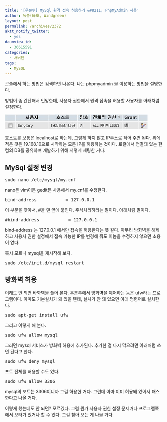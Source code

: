 ```yaml
---
title: '[우분투] MySql 원격 접속 허용하기 &#8211; PhpMyAdmin 사용'
author: 녹풍(綠風, Windgreen)
layout: post
permalink: /archives/2372
aktt_notify_twitter:
  - yes
daumview_id:
  - 36615591
categories:
  - 서버단
tags:
  - MySQL
---
```

콘솔에서 하는 방법은 검색하면 나온다. 나는 phpmyadmin 을 이용하는 방법을 설명한다.

방법이 좀 간단해서 민망한데, 사용자 권한에서 원격 접속을 허용할 사용자를 아래처럼 설정한다.

<img alt="" src="/uploads/legacy/mysql_%EC%9B%90%EA%B2%A9%EC%A0%91%EC%86%8D_%EC%82%AC%EC%9A%A9%EA%B6%8C%ED%95%9C.jpg" width="456" height="48" />

호스트를 보통은 localhost로 하는데, 그렇게 하지 않고 IP주소로 적어 주면 된다. 위에 적은 것은 19.168.10으로 시작하는 모든 IP를 허용하는 것이다. 로컬에서 연결돼 있는 한 컴의 DB를 공유하며 개발하기 위해 저렇게 세팅한 거다.

## MySql 설정 변경

<pre>sudo nano /etc/mysql/my.cnf</pre>

nano든 vim이든 gedit든 사용해서 my.cnf를 수정한다.

<pre>bind-address           = 127.0.0.1</pre>

이 부분을 찾아서, #을 맨 앞에 붙인다. 주석처리하라는 말이다. 아래처럼 말이다.

<pre>#bind-address           = 127.0.0.1</pre>

bind-address 는 127.0.0.1 에서만 접속을 허용한다는 뜻 같다. 아무리 방화벽을 해제하고 사용사 권한 설정에서 접속 가능한 IP를 변경해 줘도 이놈을 수정하지 않으면 소용이 없다.

혹시 모르니 mysql을 재시작해 보자.

<pre>sudo /etc/init.d/mysql restart</pre>

## 방화벽 허용

이래도 안 되면 바화벽을 풀어 본다. 우분투에서 방화벽을 제어하는 놈은 ufw라는 프로그램이다. 아마도 기본설치가 돼 있을 텐데, 설치가 안 돼 있으면 아래 명령어로 설치한다.

<pre>sudo apt-get install ufw</pre>

그리고 이렇게 해 본다.

<pre>sudo ufw allow mysql</pre>

그러면 mysql 서비스가 방화벽 허용에 추가된다. 추가한 걸 다시 막으려면 아래처럼 쓰면 된다고 한다.

<pre>sudo ufw deny mysql</pre>

포트 전체를 허용할 수도 있다.

<pre>sudo ufw allow 3306</pre>

mysql의 포트는 3306이니까 그걸 허용한 거다. 그런데 아마 이미 허용돼 있어서 패스한다고 나올 거다.

이렇게 했는데도 안 되면? 모르겠다. 그럼 뭔가 사용자 권한 설정 문제거나 프로그램쪽에서 오타가 있거나 할 수 있다. 그걸 찾아 보는 게 나을 거다.